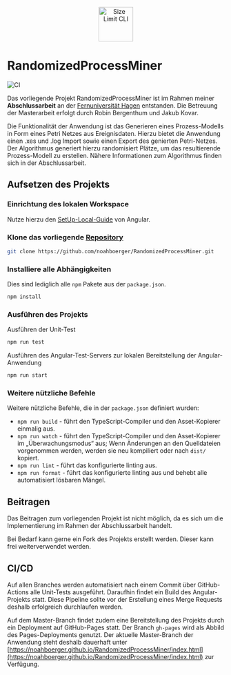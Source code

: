 <p align="center">
  <img src="./src/favicon.ico" alt="Size Limit CLI" width="80">
</p>

# RandomizedProcessMiner

![CI](https://github.com/noahboerger/RandomizedProcessMiner/actions/workflows/build-test-and-deploy-if-main.yml/badge.svg)

Das vorliegende Projekt RandomizedProcessMiner ist im Rahmen meiner **Abschlussarbeit** an der [Fernuniversität Hagen](https://www.fernuni-hagen.de/) entstanden. Die Betreuung der Masterarbeit erfolgt durch Robin Bergenthum und Jakub Kovar.

Die Funktionalität der Anwendung ist das Generieren eines Prozess-Modells in Form eines Petri Netzes aus Ereignisdaten. Hierzu bietet die Anwendung einen .xes und .log Import sowie einen Export des genierten Petri-Netzes. Der Algorithmus generiert hierzu randomisiert Plätze, um das resultierende Prozess-Modell zu erstellen. Nähere Informationen zum Algorithmus finden sich in der Abschlussarbeit.

## Aufsetzen des Projekts

### Einrichtung des lokalen Workspace

Nutze hierzu den [SetUp-Local-Guide](https://angular.io/guide/setup-local) von Angular.

### Klone das vorliegende [Repository](https://github.com/noahboerger/RandomizedProcessMiner)

```bash
git clone https://github.com/noahboerger/RandomizedProcessMiner.git
```

### Installiere alle Abhängigkeiten

Dies sind lediglich alle `npm` Pakete aus der `package.json`.

```bash
npm install
```

### Ausführen des Projekts

Ausführen der Unit-Test

```bash
npm run test 
```

Ausführen des Angular-Test-Servers zur lokalen Bereitstellung der Angular-Anwendung

```bash
npm run start 
```

### Weitere nützliche Befehle

Weitere nützliche Befehle, die in der `package.json` definiert wurden:

* `npm run build` - führt den TypeScript-Compiler und den Asset-Kopierer einmalig aus.
* `npm run watch` - führt den TypeScript-Compiler und den Asset-Kopierer im „Überwachungsmodus“ aus; Wenn Änderungen an den Quelldateien vorgenommen werden, werden sie neu kompiliert oder nach `dist/` kopiert.
* `npm run lint` - führt das konfigurierte linting aus.
* `npm run format` - führt das konfigurierte linting aus und behebt alle automatisiert lösbaren Mängel.

## Beitragen

Das Beitragen zum vorliegenden Projekt ist nicht möglich, da es sich um die Implementierung im Rahmen der Abschlussarbeit handelt.

Bei Bedarf kann gerne ein Fork des Projekts erstellt werden. Dieser kann frei weiterverwendet werden.

## CI/CD

Auf allen Branches werden automatisiert nach einem Commit über GitHub-Actions alle Unit-Tests ausgeführt. Daraufhin findet ein Build des Angular-Projekts statt. Diese Pipeline sollte vor der Erstellung eines Merge Requests deshalb erfolgreich durchlaufen werden.

Auf dem Master-Branch findet zudem eine Bereitstellung des Projekts durch ein Deployment auf GitHub-Pages statt. Der Branch `gh-pages` wird als Abbild des Pages-Deployments genutzt. Der aktuelle Master-Branch der Anwendung steht deshalb dauerhaft unter [https://noahboerger.github.io/RandomizedProcessMiner/index.html](https://noahboerger.github.io/RandomizedProcessMiner/index.html) zur Verfügung.
